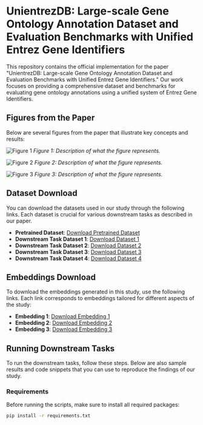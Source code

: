 # UnientrezDB: Large-scale Gene Ontology Annotation Dataset and Evaluation Benchmarks with Unified Entrez Gene Identifiers

This repository contains the official implementation for the paper "UnientrezDB: Large-scale Gene Ontology Annotation Dataset and Evaluation Benchmarks with Unified Entrez Gene Identifiers." Our work focuses on providing a comprehensive dataset and benchmarks for evaluating gene ontology annotations using a unified system of Entrez Gene Identifiers.

## Figures from the Paper

Below are several figures from the paper that illustrate key concepts and results:

![Figure 1](path/to/figure1.png)
*Figure 1: Description of what the figure represents.*

![Figure 2](path/to/figure2.png)
*Figure 2: Description of what the figure represents.*

![Figure 3](path/to/figure3.png)
*Figure 3: Description of what the figure represents.*

## Dataset Download

You can download the datasets used in our study through the following links. Each dataset is crucial for various downstream tasks as described in our paper.

- **Pretrained Dataset**: [Download Pretrained Dataset](https://example.com/pretrained-dataset)
- **Downstream Task Dataset 1**: [Download Dataset 1](https://example.com/dataset1)
- **Downstream Task Dataset 2**: [Download Dataset 2](https://example.com/dataset2)
- **Downstream Task Dataset 3**: [Download Dataset 3](https://example.com/dataset3)
- **Downstream Task Dataset 4**: [Download Dataset 4](https://example.com/dataset4)

## Embeddings Download

To download the embeddings generated in this study, use the following links. Each link corresponds to embeddings tailored for different aspects of the study:

- **Embedding 1**: [Download Embedding 1](https://example.com/embedding1)
- **Embedding 2**: [Download Embedding 2](https://example.com/embedding2)
- **Embedding 3**: [Download Embedding 3](https://example.com/embedding3)

## Running Downstream Tasks

To run the downstream tasks, follow these steps. Below are also sample results and code snippets that you can use to reproduce the findings of our study.

### Requirements

Before running the scripts, make sure to install all required packages:

```bash
pip install -r requirements.txt